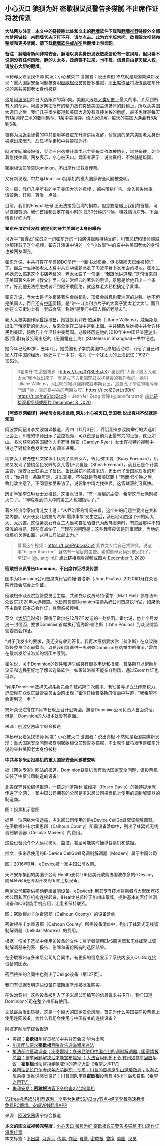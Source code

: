  <h2>小心灭口 狼狈为奸 密歇根议员警告多猫腻 不出席作证将发传票</h2> <p class="notice"><b>大陆网友注意：本文中的链接除此处和文末的<a href="https://github.com/bannedbook/fanqiang" >翻墙</a>软件下载和<a href="https://github.com/killgcd/justmysocks/blob/master/README.md">翻墙推荐</a>链接外全部为禁网链接，未翻墙状态下打不开，请勿点击。此为文字版禁闻，欲看图文视频完整版和更多禁闻，请下载<a href="https://github.com/bannedbook/fanqiang">翻墙软件或APP</a>后翻墙上禁闻网。</p><p>备注：翻墙看新闻非常安全，翻墙以真实身份发表敏感言论有一定风险，但只看不说则没有任何风险，翻的人太多，政府管不过来，也不管。信息自由是天赋人权，请放心大胆的翻墙。</b></p>  <div class="entry"> <p id="summary">神秘母女着急找律师 网友：小心被灭口 爱国者：说出真相 不然就是叛国美媒新发现：重大国家安全问题被查明<a href="https://www.bannedbook.org/bnews/tag/%E5%AF%86%E6%AD%87%E6%A0%B9/" class="st_tag internal_tag" rel="tag" title="标签 密歇根 下的日志">密歇根</a><a href="https://www.bannedbook.org/bnews/tag/%e8%ae%ae%e5%91%98/" class="st_tag internal_tag" rel="tag" title="标签 议员 下的日志">议员</a>警告多猫腻，<a href="https://www.bannedbook.org/bnews/tag/%E4%B8%8D%E5%87%BA%E5%B8%AD/" class="st_tag internal_tag" rel="tag" title="标签 不出席 下的日志">不出席</a><a href="https://www.bannedbook.org/bnews/tag/%E4%BD%9C%E8%AF%81/" class="st_tag internal_tag" rel="tag" title="标签 作证 下的日志">作证</a>将发<a href="https://www.bannedbook.org/bnews/tag/%E4%BC%A0%E7%A5%A8/" class="st_tag internal_tag" rel="tag" title="标签 传票 下的日志">传票</a>翟东升说的亲共<a href="https://www.bannedbook.org/bnews/tag/%e7%be%8e%e5%9b%bd/" class="st_tag internal_tag" rel="tag" title="标签 美国 下的日志">美国</a>老太身份被挖</p> <p>这是<span class='wp_keywordlink_affiliate'><a href="https://www.aboluowang.com/" title="阿波罗网" target="_blank">阿波罗网</a></span>每日大选跟踪的第5集。美国大选是<span class='wp_keywordlink'><a href="https://www.bannedbook.org/forum3/topic1750.html" title="考古学禁区-被掩藏的人类历史" target="_blank">人类历史</a></span>上最大的事，关系到所有人的命运。阿波罗网把所有的精力放在突破美国主流媒体的封锁上，所以从美国大选日之后，我们几乎很少报道和美国大选没有直接关系的<span class='wp_keywordlink_affiliate'><a href="https://www.bannedbook.org/" title="新闻">新闻</a></span>，最多也就是每天有1条两岸三地的要闻集萃。1条中美博弈。请大家谅解。每天的美国大选会有5条到6条。</p> <p>被称为<a href="https://www.bannedbook.org/bnews/tag/%e4%b9%a0%e8%bf%91%e5%b9%b3/" class="st_tag internal_tag" rel="tag" title="标签 习近平 下的日志">习近平</a>智囊的中共御用学者翟东升演讲续发酵，他提到的亲共美国老太身份被挖出来曝光，凸显华尔街和中共狼狈为奸。</p> <p>阿波罗网编译报道，乔治亚州选举计票中心主管母女作弊被拍到，震撼全球，如今着急找律师。网友表示，小心被灭口。爱国者表示：说出真相，不然就是叛国。</p> <p>密歇根议<a href="https://www.bannedbook.org/bnews/tag/%e5%91%98%e8%ad%a6/" class="st_tag internal_tag" rel="tag" title="标签 员警 下的日志">员警</a>告Dominion，不出席作证将发传票。&nbsp;</p> <p>又有新发现，中共与Dominion投票机的重大国家安全问题被查明。</p> <p>这一周，我们几乎所有的关于美国大选的视频 ，都被限制广告。收入损失惨重。请赞助，订阅，转发，点赞。</p> <p>目前，我们的Paypal账号 还无法接受台湾的捐款。但您要是碰上我们的首播，可以直接赞助。我们首播都固定在每小时的 过30分钟的时候，特殊情况除外。下面情看详细内容。</p> <p><strong>翟东升演讲续发酵 他提到的亲共美国老太身份曝光</strong></p> <p>习近平&ldquo;智囊团&rdquo;成员之一的翟东升的一段演讲视频持续发酵，川普总统和律师鲍威尔都转载了这个视频。翟东升演讲中讲的一个&ldquo;小故事&rdquo;中的亲中共美国老太的身份也被网友曝光。</p> <p>翟东升说，中共打算在华盛顿DC举行一个新书发布会，但书店那天已经被预订了。最后一位神秘老太太帮中共在华盛顿搞定了习近平新书发布会的场地。翟东生问她怎么搞定这个书店老板的，老太太说了一句话：&ldquo;我跟他讲道理。&rdquo;这句话来自于美国著名影片《教父》里一句非常经典的著名的黑话，意思是给他开出一个条件，好到他无法拒绝或者吓到他不敢回绝，就这样老太轻松搞定了此事。</p> <p>翟东升说，老太太是华尔街某著名金融机构、顶级金融机构亚洲区的总裁。她不但是美国人，而且还有<span class='wp_keywordlink_affiliate'><a href="https://www.bannedbook.org/" title="中国" target="_blank">中国</a></span>国籍，是&ldquo;讲一口流利京片子的大鼻子犹太老太太&rdquo;。而且她在长安街边上有一套四合院，称她&ldquo;是我们中国人民的老朋友&rdquo;。</p> <p>老太太被美国作家<a href="https://www.bannedbook.org/bnews/tag/%e6%9b%be%e9%93%ae/" class="st_tag internal_tag" rel="tag" title="标签 曾铮 下的日志">曾铮</a>挖出，她就是莉莉安&middot;威廉斯（Liliane Willens）。威廉斯是出生于俄罗斯的犹太人，后来全家在二战中逃到上海。中共建政后她被中共允许移民到美国，随后几十年活跃中美两国。这段经历在她的2010年由中国经济<span class='wp_keywordlink_affiliate'><a href="https://www.bannedbook.org/bnews/comments/" title="新闻评论" target="_blank">评论</a></span>出版(香港)有限公司出版的《无国籍在上海》(Stateless in Shanghai)一书中记述。</p>  <p>她今年已经93岁，去年7月，她受邀孔子学院美国中心参加活动时，介绍了自己和家人在中国的经历。她还写了一本书，名为《一个犹太人的上海记忆：1927-1952》。</p> <blockquote><p>#翟東升 在這個視頻（<a href="https://t.co/0Yl8LBuJiK">https://t.co/0Yl8LBuJiK</a>）裏說的&ldquo;大鼻子猶太人老太太&rdquo;我也找出來了，就是左下方那個穿紅衣抱著習的著作看的。她叫 Liliane Willens，人民網的報導翻譯成威琳斯女士，這篇孔子學院的報導專門講了她，真的是中共的老朋友哎：<a href="https://t.co/ZDsrLsBBrV">https://t.co/ZDsrLsBBrV</a> <a href="https://t.co/haS1dq2ccR">https://t.co/haS1dq2ccR</a>&mdash; Jennifer Zeng 曾錚 (@jenniferatntd) <a href="https://twitter.com/jenniferatntd/status/1336144584297095168?ref_src=twsrc%5Etfw">点此链接观看视频或图片 December 8, 2020</a></p></blockquote> <p><strong>【阿波罗网编译】神秘母女急找律师,网友:小心被灭口,爱国者:说出真相不然就是叛国</strong></p> <p>阿波罗网记者李文波编译报道，周四（12月3日），乔治亚州参议院举行的大选听证会上，川普的律师出示了监控视频，可以说是目前为止最有力的证据，铁证如山。多次获奖的美国媒体人卡罗琳&middot;瑞安（Carolyn Ryan）女士在推特的视频中，讲述了對梳金色发辫女人的调查进展。</p> <p>瑞安女士首先在社交媒体上找到了紫衣女人，鲁比&middot;弗里曼（Ruby Freeman），后来又发现了她梳金色发辫的女儿雪伊&middot;弗里曼（Shea Freeman），而且还是个计票主管。瑞安女士联系上了鲁比。鲁比最初同意被采访，还出示了爱国网友发的短信：&ldquo;你只有一条路可走，说出真相，不然就是背叛美国罪！&ldquo;然而45分钟之后，鲁比改主意了，不同意接受采访了，说要集中精力找律师。这雪球滚的可真快。</p> <p>历史学家李江琳女士发推说，这事水很深，&ldquo;有一层层的主使。希望这母女俩别被灭口了。&ldquo;&ldquo;昨晚看到四人中的第三人也被指认了。&rdquo;</p> <p>著名经济学家何清涟女士说：&ldquo;从乔治亚的情况来看，这个州的问题主要出在共和党内部。从州长女儿男友的汽车&#39;爆炸事故&#39;发生之后，我已经明白这个州的网太大、太厉害。这位紫衣女母女二人当初自拍晒自己为政府服务时，有底层那种不知深浅的得意，现在有点怕了。&ldquo;&ldquo;现在的问题是：这些舞弊应该是刑事起诉，当地的检察机关得出面，这得让司法部出力。&rdquo;</p> <p></p> <p></p> <blockquote><p>看看这个视频：<a href="https://t.co/PAbcksOiyf">https://t.co/PAbcksOiyf</a> 紫衣女人给自己找律师，说这事&ldquo;bigger than me&quot;. 当然有一层层的主使。希望这母女俩别被灭口了。&mdash; 李江琳 (@JianglinLi) <a href="https://twitter.com/JianglinLi/status/1335980440780419077">点此链接观看视频或图片 December 7, 2020</a></p></blockquote> <p><strong>密歇根议员警告Dominion，不出席作证将发传票</strong></p> <p id="conimg">图中为Dominion公司首席执行官约翰&middot;普洛斯（John Poulos）2020年1月在众议院行政会院会上作证。</p> <p>密歇根州众议院监管委员会主席、共和党众议员马特&middot;霍尔（Matt Hall）领导该州众议院2020年大选调查。他日前警告Dominion投票系统公司首席执行官，如果他不主动到该委员会作证，将面临被传唤。</p>  <p>英文《<span class='wp_keywordlink_affiliate'><a href="http://www.epochtimes.com/" title="大纪元" target="_blank">大纪元</a></span>时报》获得了霍尔在12月7日发送的一封信函。霍尔说，他上个月发出一封信函，要求Dominion首席执行官约翰&middot;普洛斯（John Poulos）到众议院监管委员会作证。</p> <p>&ldquo;对于我发出的要求，我还没有收到答复。我再次写信要求你（普洛斯）在众议院监督委员会面前露面，以便我们能够进一步调查Dominion在选举中的作用。&rdquo;霍尔在最新发给普洛斯的信函中写到。</p> <p>霍尔说，关于Dominion的软件和选举结果有很多申诉和指控，普洛斯可以帮助州议员和选民更好地了解该选举软件。如果普洛斯不能亲自到场，通过Zoom作证也可以。</p> <p>&ldquo;如果Dominion选择无视来委员会作证的第二次要求，我准备寻求立法传票权力，迫使你在众议院监管委员会面前出现，&rdquo;霍尔在给普洛斯的信函中写道，&ldquo;我希望不会走到这一步。&rdquo;</p> <p>宾州众议院曾在11月19日晚上召开公听会，邀请Dominion公司负责人出面说话。但是，Dominion的人根本就没有露面。</p> <p> 来源：<a href="https://www.aboluowang.com/2020/1210/1532333.html" target="_blank">阿波罗网</a>唐宁综合报道 </p> <p id="summary">神秘母女着急找律师 网友：小心被灭口 爱国者：说出真相 不然就是叛国美媒新发现：重大国家安全问题被查明密歇根议员警告多猫腻，不出席作证将发传票翟东升说的亲共美国老太身份被挖</p> <p><strong>中共与多米尼投票机的重大国家安全问题被查明</strong></p> <p>据《网关专家》网站的报道，Dominion投票机含有重大国家安全问题，该投票机安装了中资公司制造的设备!</p> <p>北美保守评论编译报道，一夜之间罗斯科&middot;戴维斯（Rosco Davis）的推特提示就传遍了全网：一家中国公司拥有的公司是多米尼公司投票机上使用的调制解调器的制造商。</p> <p>图：投票机示意图</p> <p>据另一位网络大侠透露，多米尼公司使用的是eDevice CellGo蜂窝调制解调器。在密歇根州卡尔霍恩郡（Calhoun County）所需设备清单中，列出了蜂窝式无线调制解调器（Cellular Modem）的费用。</p> <p>这些设备允许个人远程访问、监控，甚至可能实时操纵投票机和数据。</p>  <p>推文：多米尼使用的E-Device CellGo蜂窝调制解调器（Modem）属于中国公司</p> <p>图：2016年9月，eDevice被一家中国公司收购。</p> <p>天津安东集团的美国子公司iHealth支付1.06亿美元收购法国波尔多的eDevice，而eDevice是法国开发的专业连接设备。</p> <p>两家公司都提供移动健康监测设备，eDevice利用其专有技术将患者与大型医疗技术公司和医疗机构连接起来，iHealth总部位于加州山景城，提供基本的医疗监测设备和iOS智能手机应用，让患者保持联系。</p> <p>图：密歇根州卡尔霍恩郡（Calhoun County）的设备清单</p> <p>密歇根州卡尔霍恩郡（Calhoun County）所需设备清单中，列出了蜂窝式无线调制解调器（Cellular Modem）的费用。</p> <p>根据一份关于选举中使用的设备的文件：监听者使用EMS服务器和无线蜂窝式调制解调器来列表、报告、删除和备份所有的选区结果。</p> <p>在密歇根州与多米尼公司的合同中，有更多的信息显示了系统内嵌入CellGo连接设备的图表。</p> <p>密西根州的合同中也列出了Cellgo设备（第127页）。</p> <p>我们有证据表明这些设备在威斯康辛州被批准购买。</p> <p>在佐治亚州，这些设备被列入了多米尼公司编写的信息请求书(RFI)，我们知道Dominion公司在整个州都有使用。</p> <p>文章最后发出质疑，这是一个巨大的国家安全风险。首先为什么美国要在投票机上使用连网设备，为什么我们会使用与中国有关的连接设备？</p> <p>阿波罗网唐宁综合报道</p>  <ul class='op-related-articles' title='相关阅读'> <li><a href='https://www.bannedbook.org/bnews/comments/20201209/1444464.html' target='_blank'>美媒：<b>密歇根</b>州官员参加中共背景会议 华为出席</a></li> <li><a href='https://www.bannedbook.org/bnews/cnnews/20201208/1444144.html' target='_blank'>川普团队要求<b>密歇根</b>高院宣告选举程序违法</a></li> <li><a href='https://www.bannedbook.org/bnews/cbnews/20201208/1443887.html' target='_blank'>执法部门启动调查；突发爆料：多米尼使用中国企业的调制解调器；国家情报总监：选举问题解决后才能宣布赢家 ；大法官阿利托下令 宾州须提前回应争议；<b>密歇根</b>州法官拒绝鲍威尔的选举诉讼【希望之声TV】</a></li> <li><a href='https://www.bannedbook.org/bnews/cbnews/20201207/1443677.html' target='_blank'>美司法部长巴尔考虑年底前辞职；专家：川普的目标是引出深层政府；朱利安尼染疫 发推说感觉良好；川普团队审查<b>密歇根</b>投票机 48小时后知结果【希望之声TV】</a></li> <li><a href='https://www.bannedbook.org/bnews/cnnews/20201205/1442592.html' target='_blank'>朱利安尼：<b>密歇根</b>法官下令检查22台投票机</a></li> </ul> <p class="texttj"> <a href="https://www.bannedbook.org/forum23/topic22702.html" target="_blank">V2free机场25%引荐返利：全平台免费SS/V2ray节点+经济套餐高速翻墙</a><br/> <a href="https://github.com/bannedbook/fanqiang/wiki/%E7%A6%81%E9%97%BB%E7%BD%91%E5%AE%89%E5%8D%93%E7%BF%BB%E5%A2%99%E6%96%B0%E9%97%BBAPP" target="_blank">免费PC翻墙、安卓VPN翻墙APP</a></p><p> 来源：<a href="https://www.aboluowang.com/2020/1210/1532333.html" target="_blank">阿波罗网</a>唐宁综合报道 </p><a name='sharetosocial'></a>       <div><b>本文的图文或视频完整版</b>：<a href='https://www.bannedbook.org/bnews/topimagenews/20201210/1444959.html'>小心灭口 狼狈为奸 密歇根议员警告多猫腻 不出席作证将发传票</a></div>  </div><!--END ENTRY--> <div class="postfooter"> <div>本文标签：<a href="https://www.bannedbook.org/bnews/tag/%E4%B8%8D%E5%87%BA%E5%B8%AD/" rel="tag">不出席</a>, <a href="https://www.bannedbook.org/bnews/tag/%e4%b9%a0%e8%bf%91%e5%b9%b3/" rel="tag">习近平</a>, <a href="https://www.bannedbook.org/bnews/tag/%E4%BC%A0%E7%A5%A8/" rel="tag">传票</a>, <a href="https://www.bannedbook.org/bnews/tag/%E4%BD%9C%E8%AF%81/" rel="tag">作证</a>, <a href="https://www.bannedbook.org/bnews/tag/%e5%91%98%e8%ad%a6/" rel="tag">员警</a>, <a href="https://www.bannedbook.org/bnews/tag/%E5%AF%86%E6%AD%87%E6%A0%B9/" rel="tag">密歇根</a>, <a href="https://www.bannedbook.org/bnews/tag/%e6%9b%be%e9%93%ae/" rel="tag">曾铮</a>, <a href="https://www.bannedbook.org/bnews/tag/%e7%be%8e%e5%9b%bd/" rel="tag">美国</a>, <a href="https://www.bannedbook.org/bnews/tag/%e8%ae%ae%e5%91%98/" rel="tag">议员</a></div>  </div><!--END POSTFOOTER--> 